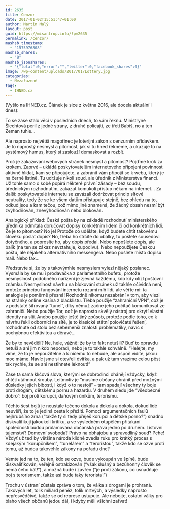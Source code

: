 ```yaml
---
id: 2635
title: Cenzor
date: 2017-01-02T15:51:47+01:00
author: Martin Malý
layout: post
guid: https://misantrop.info/?p=2635
permalink: /cenzor/
mashsb_timestamp:
  - "1575976808"
mashsb_shares:
  - "0"
mashsb_jsonshares:
  - '{"total":0,"error":"","twitter":0,"facebook_shares":0}'
image: /wp-content/uploads/2017/01/Lottery.jpg
categories:
  - Nezařazené
tags:
  - IHNED.cz
---
```

(Vyšlo na IHNED.cz. Článek je sice z května 2016, ale docela aktuální i dnes):

<span style="font-weight: 400;">To se zase stalo věcí v posledních dnech, to vám řeknu. Ministryně Šlechtová perlí z jedné strany, z druhé policajti, ze třetí Babiš, no a ten Zeman tuhle…</span>

<span style="font-weight: 400;">Ale naprosto největší magořinec je loterijní zákon s cenzurním přídavkem. Je to naprostý nesmysl a pitomost, jak si tu hned řekneme, a ukazuje to na systémový humus, který si zaslouží demaskovat a rozbít.</span>

<span style="font-weight: 400;">Proč je zakazování webových stránek nesmysl a pitomost? Pojďme krok za krokem. Zaprvé &#8211; ukládá poskytovatelům internetového připojení povinnost aktivně hlídat, kam se připojujete, a zabránit vám připojit se k webu, který je na černé listině. Tu udržuje nikoli soud, ale úředník z Ministerstva financí. Už tohle samo o sobě popírá některé právní zásady &#8211; bez soudu, úřednickým rozhodnutím, zakázat komukoli přístup někam na internet… Za další: poskytovatelé internetu se zavázali dodržovat princip síťové neutrality, tedy že se ke všem datům přistupuje stejně, bez ohledu na to, odkud jsou a kam tečou, což mimo jiné znamená, že žádný obsah nesmí být zvýhodňován, znevýhodňován nebo blokován.</span>

<span style="font-weight: 400;">Analogický příklad: Česká pošta by na základě rozhodnutí ministerského úředníka odmítala doručovat dopisy konkrétním lidem či od konkrétních lidí. Že je to pitomost? No je! Protože co uděláte, když budete chtít takovému člověku poslat dopis? No, třeba ho strčíte do obálky, tu pošlete sousedovi dotyčného, a poprosíte ho, aby dopis předal. Nebo nepošlete dopis, ale balík (na ten se zákaz nevztahuje, kupodivu). Nebo nepoužijete Českou poštu, ale nějakého alternativního messengera. Nebo pošlete místo dopisu mail. Nebo fax… </span>

<span style="font-weight: 400;">Představte si, že by s takovýmhle nesmyslem vylezl nějaký poslanec. Vysmála by se mu i prodavačka z parlamentního bufetu, protože nesmyslnost podobného nařízení je zjevná každému, kdo kdy olízl poštovní známku. Nesmyslnost návrhu na blokování stránek už takhle očividná není, protože principu fungování internetu rozumí míň lidí, ale věřte mi: ta analogie je poměrně přesná! Rozhodně nikomu nezabrání v tom, aby vlezl na stránky online kasína z blacklistu. Třeba použije “zahraniční VPN”, což je v podstatě šifrovaný “tunel”, díky němuž začne jeho počítač komunikovat ze zahraničí. Nebo použije Tor, což je naprosto skvělý nástroj pro skrytí vlastní identity na síti. Anebo použije ještě jiný způsob, protože podle toho, co k návrhu řekli odborníci na sítě, je to klasické státní polovičaté řešení, rozhodnuté od stolu bez sebemenší znalosti problematiky, navíc s pochybnou efektivitou a děravé…</span>

<span style="font-weight: 400;">Že by to nevěděli? Ne, hele, vážně: že by to fakt netušili? Buď to opravdu netuší a ani jim nikdo neporadí, nebo je to takhle schválně. “Helejte, my víme, že to je nepoužitelné a k ničemu to nebude, ale aspoň vidíte, jakou moc máme. Navíc jsme si otevřeli dvířka, a pak už tam vrazíme celou pěst tak rychle, že se ani nestihnete leknout!”</span>

<span style="font-weight: 400;">Zase ta samá klíčová slova, kterými se dobrodinci ohánějí vždycky, když chtějí utáhnout šrouby. Leitmotiv je “musíme občany chránit před možnými důsledky jejich blbosti, i když o to nestojí” &#8211; tam spadají všechny ty boje proti drogám, dětskému pornu a hazardu. V druhém sledu jde “všeobecné dobro”: boj proti korupci, daňovým únikům, terorismu.</span>

<span style="font-weight: 400;">Těchto šest bojů je neustále točeno dokola a dokola a dokola, dokud lidé neuvěří, že to je jediná cesta k přežití. Pomocí argumentačních faulů nejhrubšího zrna (“takže ty si tedy přeješ korupci a dětské porno?”) snadno diskvalifikují jakoukoli kritiku, a ve výsledném otupělém přitakání společnosti budou prolamována občanská práva jedno po druhém. Listovní tajemství? Domovní svoboda? Právo na obhajobu a spravedliný soud? Pche! Vždyť už teď by většina národa klidně zvedla ruku pro krátký proces s kdejakým “korupčníkem”, “tunelářem” a “teroristou”, takže kdo se ozve proti tomu, až budou takovéhle zákony na pořadu dne?</span>

<span style="font-weight: 400;">Vemte jed na to, že ten, kdo se ozve, bude vykoupán ve špíně, bude diskvalifikován, veřejně ostrakizován (“však slušný a bezúhonný člověk se nemá čeho bát!”), a možná bude i zavřen (“je proti zákonu, co usnadňuje boj s terorismem, takže asi bude taky terorista!”)</span>

<span style="font-weight: 400;">Trochu v ústraní zůstala zpráva o tom, že válka s drogami je prohraná. Takových let, tolik miliard peněz, tolik mrtvých, a výsledky naprosto nepřesvědčivé, takže se od represe ustupuje. Ale nebojte, ostatní války pro blaho všech občanů jedou dál, i kdyby měli všichni zařvat!</span>